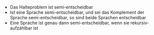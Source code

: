 - Das Halteproblem ist semi-entscheidbar
- Ist eine Sprache semi-entscheidbar, und sei das Komplement der Sprache semi-entscheidbar, so sind beide Sprachen entscheidbar
- Eine Sprache ist genau dann semi-entscheidbar, wenn sie rekursiv-aufzählbar ist